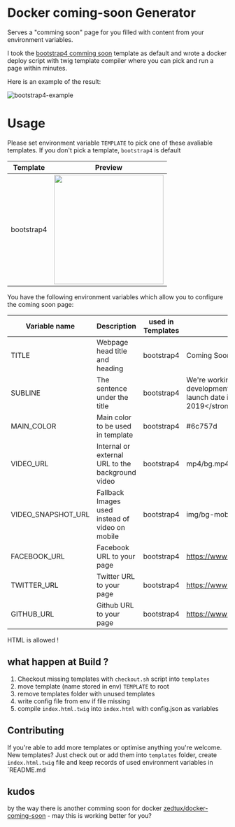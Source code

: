 # Docker coming-soon Generator

Serves a "comming soon" page for you filled with content from your environment variables.

I took the [bootstrap4 comming soon](https://github.com/BlackrockDigital/startbootstrap-coming-soon) template as default
and wrote a docker deploy script with twig template compiler where you can pick and run a page within minutes.

Here is an example of the result:

![bootstrap4-example](https://raw.githubusercontent.com/roest01/docker-coming-soon-generator/master/templates/bootstrap4/example.png)

# Usage
Please set environment variable `TEMPLATE` to pick one of these avaliable templates.
If you don't pick a template, `bootstrap4` is default

| Template | Preview |
| -------- | ------- |
| bootstrap4 | <img src="https://raw.githubusercontent.com/roest01/docker-coming-soon-generator/master/templates/bootstrap4/example.png" width="250"> |

You have the following environment variables which allow you to configure the
coming soon page:



| Variable name | Description                            | used in Templates | Example                                                                |
|-----------------|------------------------------------------- | -------------------- | ---------------------------------------------------------------------------------|
| TITLE         | Webpage head title and heading              | bootstrap4 | Coming Soon!                                                   |
| SUBLINE       | The sentence under the title                | bootstrap4 | We're working hard to finish the development of this site. Our target launch date is &lt;strong&gt;January 2019&lt;/strong&gt;!                |
| MAIN_COLOR  | Main color to be used in template      | bootstrap4 | #6c757d                     |
| VIDEO_URL  | Internal or external URL to the background video      | bootstrap4 | mp4/bg.mp4                     |
| VIDEO_SNAPSHOT_URL  | Fallback Images used instead of video on mobile     | bootstrap4 | img/bg-mobile-fallback.jpg                    |
| FACEBOOK_URL  | Facebook URL to your page      | bootstrap4 | https://www.facebook.com/yourPage                     |
| TWITTER_URL   | Twitter URL to your page       | bootstrap4 | https://www.twitter.com/yourPage                       |
| GITHUB_URL    | Github URL to your page        | bootstrap4 | https://www.github.com/yourPage                         |
HTML is allowed !

## what happen at Build ?
1. Checkout missing templates with `checkout.sh` script into `templates`
2. move template (name stored in env) `TEMPLATE` to root
3. remove templates folder with unused templates
4. write config file from env if file missing
5. compile `index.html.twig` into `index.html` with config.json as variables


## Contributing

If you're able to add more templates or optimise anything you're welcome.
New templates? Just check out or add them into `templates` folder, create `index.html.twig` file
and keep records of used environment variables in `README.md


## kudos
by the way there is another comming soon for docker
[zedtux/docker-coming-soon](https://github.com/zedtux/docker-coming-soon) - may this is working better for you?
